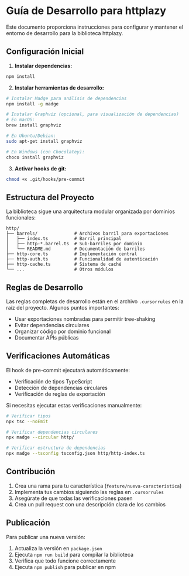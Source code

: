 # Guía de Desarrollo para httplazy

Este documento proporciona instrucciones para configurar y mantener el entorno de desarrollo para la biblioteca httplazy.

## Configuración Inicial

1. **Instalar dependencias:**

```bash
npm install
```

2. **Instalar herramientas de desarrollo:**

```bash
# Instalar Madge para análisis de dependencias
npm install -g madge

# Instalar Graphviz (opcional, para visualización de dependencias)
# En macOS:
brew install graphviz

# En Ubuntu/Debian:
sudo apt-get install graphviz

# En Windows (con Chocolatey):
choco install graphviz
```

3. **Activar hooks de git:**

```bash
chmod +x .git/hooks/pre-commit
```

## Estructura del Proyecto

La biblioteca sigue una arquitectura modular organizada por dominios funcionales:

```
http/
├── barrels/              # Archivos barril para exportaciones
│   ├── index.ts          # Barril principal
│   ├── http-*.barrel.ts  # Sub-barriles por dominio
│   └── README.md         # Documentación de barriles
├── http-core.ts          # Implementación central
├── http-auth.ts          # Funcionalidad de autenticación
├── http-cache.ts         # Sistema de caché
└── ...                   # Otros módulos
```

## Reglas de Desarrollo

Las reglas completas de desarrollo están en el archivo `.cursorrules` en la raíz del proyecto. Algunos puntos importantes:

- Usar exportaciones nombradas para permitir tree-shaking
- Evitar dependencias circulares
- Organizar código por dominio funcional
- Documentar APIs públicas

## Verificaciones Automáticas

El hook de pre-commit ejecutará automáticamente:

- Verificación de tipos TypeScript
- Detección de dependencias circulares
- Verificación de reglas de exportación

Si necesitas ejecutar estas verificaciones manualmente:

```bash
# Verificar tipos
npx tsc --noEmit

# Verificar dependencias circulares
npx madge --circular http/

# Verificar estructura de dependencias
npx madge --tsconfig tsconfig.json http/http-index.ts
```

## Contribución

1. Crea una rama para tu característica (`feature/nueva-caracteristica`)
2. Implementa tus cambios siguiendo las reglas en `.cursorrules`
3. Asegúrate de que todas las verificaciones pasen
4. Crea un pull request con una descripción clara de los cambios

## Publicación

Para publicar una nueva versión:

1. Actualiza la versión en `package.json`
2. Ejecuta `npm run build` para compilar la biblioteca
3. Verifica que todo funcione correctamente
4. Ejecuta `npm publish` para publicar en npm
